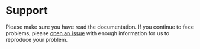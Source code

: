 # Support

Please make sure you have read the documentation.
If you continue to face problems, please [open an issue](https://github.com/tmbo/questionary/issues/new)
with enough information for us to reproduce your problem.
